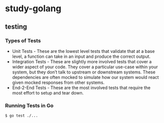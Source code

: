 # study-golang

## testing

### Types of Tests

- Unit Tests - These are the lowest level tests that validate that at a base level, a function can take in an input and produce the correct output.
- Integration Tests - These are slightly more involved tests that cover a wider aspect of your code. They cover a particular use-case within your system, but they don’t talk to upstream or downstream systems. These dependencies are often mocked to simulate how our system would react given mocked responses from other systems.
- End-2-End Tests - These are the most involved tests that require the most effort to setup and tear down.

### Running Tests in Go
```bash
$ go test ./...
```

